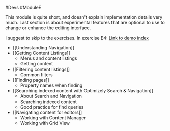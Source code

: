 #Devs #ModuleE

This module is quite short, and doesn't explain implementation details very much.
Last section is about experimental features that are optional to use to change or enhance the editing interface.

I suggest to skip to the exercises.
In exercise E4: [Link to demo index](https://find.optimizely.com)


- [[Understanding Navigation]]
- [[Getting Content Listings]]
	- Menus and content listings
	- Getting content
- [[Filtering content listings]]
	- Common filters
- [[Finding pages]]
	- Property names when finding
- [[Searching indexed content with Optimizely Search & Navigation]]
	- About Search and Navigation
	- Searching indexed content
	- Good practice for find queries
- [[Navigating content for editors]]
	- Working with Content Manager
	- Working with Grid View